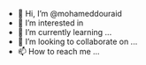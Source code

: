 - 👋 Hi, I’m @mohameddouraid
- 👀 I’m interested in 
- 🌱 I’m currently learning ...
- 💞️ I’m looking to collaborate on ...
- 📫 How to reach me ...

<!---
mohameddouraid/mohameddouraid is a ✨ special ✨ repository because its `README.md` (this file) appears on your GitHub profile.
You can click the Preview link to take a look at your changes.
--->

